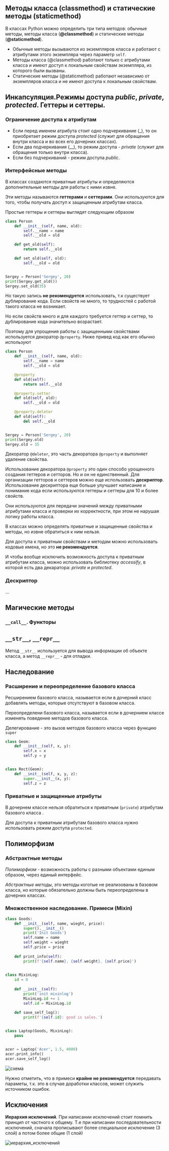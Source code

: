 ## Методы класса (classmethod) и статические методы (staticmethod)

В классах Python можно определить три типа методов: обычные методы, методы класса (**@classmethod**) и статические методы (**@staticmethod**).

* Обычные методы вызываются из экземпляров класса и работают с атрибутами этого экземпляра через параметр ``self``.
* Методы класса (@classmethod) работают только с атрибутами класса и имеют доступ к локальным свойствам экземпляра, из которого были вызваны.
* Статические методы (@staticmethod) работают независимо от экземпляров класса и не имеют доступа к локальным свойствам.


## Инкапсуляция.Режимы доступа *public*, *private*, *protected*. Геттеры и сеттеры.

### Ограничение доступа к атрибутам
* Если перед именем атрибута стоит одно подчеркивание (_), то он приобретает режим доступа *protected* (служит для обращения внутри класса и во всех его дочерних классах).
* Если два подчеркивания (__), то режим доступа - *private* (служит для обращения только внутри класса).
* Если без подчеркиваний - режим доступа *public*.

### Интерфейсные методы

В классах создаются приватные атрибуты и определяются дополнительные методы для работы с ними извне.

Эти методы называются **геттерами** и **сеттерами**. Они используются для того, чтобы получать доступ к защищенным атрибутам класса.

Простые геттеры и сеттеры выглядят следующим образом 

```python
class Person
    def __init__(self, name, old):
        self.__name = name
        self.__old = old

    def get_old(self):
        return self.__old

    def set_old(self, old):
        self.__old = old


Sergey = Person('Sergey', 20)
print(Sergey.get_old())
Sergey.set_old(35)
```

Но такую запись **не рекомендуется** использовать, т.к существует дублирование кода. Если свойств не много, то трудностей с работой такого класса не возникает. 

Но если свойств много и для каждого требуется геттер и сеттер, то дублирование кода значительно возрастает.

Поэтому для упрощения работы с защищенными свойствами используется декоратор ``@property``. Ниже привед код как его обычно используют

```python
class Person
    def __init__(self, name, old):
        self.__name = name
        self.__old = old

    @property
    def old(self):
        return self.__old

    @property.setter
    def old(self, old):
        self.__old = old

    @property.deleter
    def old(self):
        del self.__old


Sergey = Person('Sergey', 20)
print(Sergey.old)
Sergey.old = 35
```

Декоратор ``@deleter``, это часть декоратора ``@property`` и выполняет удаление свойства.

Использование декоратора ``@property`` это один способо урощенного создания геттеров и сетторов. Но и он не единственный. Для организации гетторов и сеттеров можно еще использовать **дескриптор**. Использование дескриптора еще больше улучшает написание и понимание кода если используются геттеры и сеттеры для 10 и более свойств.


Они используются для передачи значений между приватными атрибутами класса и проверки их корректности, при этом не нарушая логику работы класса.

В классах можно определять приватные и защищенные свойства и методы, но извне обратиться к ним нельзя.

Для доступа к приватным свойствам и методам можно использовать кодовые имена, но это **не рекомендуется**.

И чтобы вообще исключить возможность доступа к приватным атрибутам класса, можно использовать библиотеку *accessify*, в которой есть два декаратора: *private* и *protected*.


### Дескриптор

...


## Магические методы

### ``__call__``. Функторы


## ``__str__``, ``__repr__``

Метод ``__str__`` используется для вывода информации об объекте класса, а метод ``__repr__`` - для отладки. 


## Наследование

### Расширение и переопределение базового класса

Ресширением базового класса, называется если в дочерний класс добавлять методы, которые отсутствуют в базовом класса.

Переопределени базового класса, называется если в дочернием классе изменять поведение методов базового класса.

Делегирование - это вызов методов базового класса через функцию ``super``

```python
class Geom:
    def __init__(self, x, y):
        self.x = x
        self.y = y


class Rect(Geom):
    def __init__(self, x, y, z):
        super.__init__(x, y):
        self.z = z
```

### Приватные и защищенные атрибуты

В дочернем классе нельзя обратиться к приватным (``private``) атрибутам базового класса .

Для доступа к приватным атрибутам базового класса нужно использовать режим доступа ``protected``.


## Полиморфизм

### Абстрактные методы

_Полиморфизм_ - возможность работы с разными объектами единым образом, через единый интерфейс.

_Абстрактные методы_, это методы коготые не реализованы в базовом класса, но которые обязательно должны быть переопределены в дочерних классах.

### Множественное наследование. Примеси (Mixin)

```python
class Goods:
    def __init__(self, name, wieght, price):
        super().__init__()
        print('Init Goods')
        self.name = name
        self.weight = wieght
        self.price = price
        
    def print_info(self):
        print(f'{self.name}, {self.weight}, {self.price}')
        

class MixinLog:
    id = 0
    
    def __init__(self):
        print('init mixinlog')
        MixinLog.id += 1
        self.id = MixinLog.id
        
    def save_self_log():
        print(f'{self.id}: good is sales.')


class Laptop(Goods, MixinLog):
    pass


acer = Laptop('Acer', 1.5, 4000)
acer.print_info()
acer.save_self_log()
```

![схема](./img/множественное_наследование_mixin_(примеси).png "Пример")

Нужно отметить, что в примеси **крайне не рекомендуется** передавать параметы, т.к. это в случае доработки классов, может служить источником ошибок.


## Исключения

**Иерархия исключений**. При написании исключений стоит помнить принцип от частного к общему.
Т.е при написании последовательности исключений, сначала прописывают более специальное исключение (3 слой) а потом более общие (1 слой)

![иерархия_исключений](./img/hierarchy_of_exceptions.jpg "Пример")